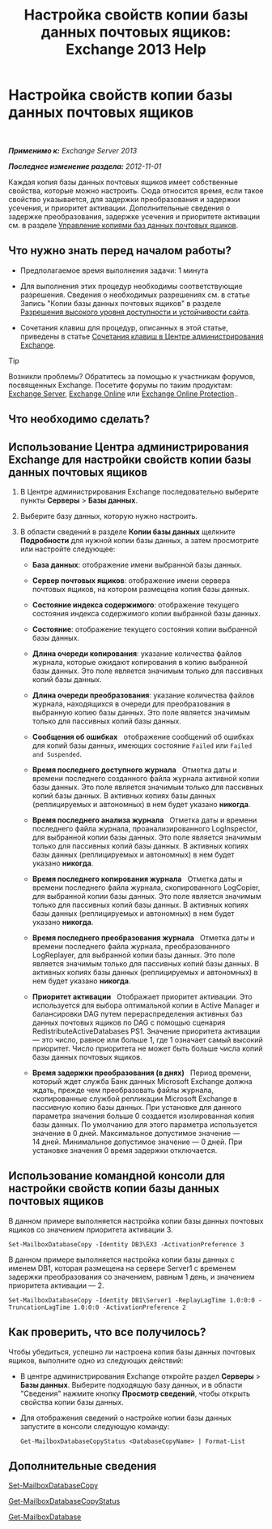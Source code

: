﻿---
title: 'Настройка свойств копии базы данных почтовых ящиков: Exchange 2013 Help'
TOCTitle: Настройка свойств копии базы данных почтовых ящиков
ms:assetid: cf186561-ab2c-45c0-90f5-8d3ecfabeeac
ms:mtpsurl: https://technet.microsoft.com/ru-ru/library/Dd351151(v=EXCHG.150)
ms:contentKeyID: 50489109
ms.date: 05/22/2018
mtps_version: v=EXCHG.150
ms.translationtype: MT
---

# Настройка свойств копии базы данных почтовых ящиков

 

_**Применимо к:** Exchange Server 2013_

_**Последнее изменение раздела:** 2012-11-01_

Каждая копия базы данных почтовых ящиков имеет собственные свойства, которые можно настроить. Сюда относится время, если такое свойство указывается, для задержки преобразования и задержки усечения, и приоритет активации. Дополнительные сведения о задержке преобразования, задержке усечения и приоритете активации см. в разделе [Управление копиями баз данных почтовых ящиков](managing-mailbox-database-copies-exchange-2013-help.md).

## Что нужно знать перед началом работы?

  - Предполагаемое время выполнения задачи: 1 минута

  - Для выполнения этих процедур необходимы соответствующие разрешения. Сведения о необходимых разрешениях см. в статье Запись "Копии базы данных почтовых ящиков" в разделе [Разрешения высокого уровня доступности и устойчивости сайта](high-availability-and-site-resilience-permissions-exchange-2013-help.md).

  - Сочетания клавиш для процедур, описанных в этой статье, приведены в статье [Сочетания клавиш в Центре администрирования Exchange](keyboard-shortcuts-in-the-exchange-admin-center-exchange-online-protection-help.md).

> [!TIP]  
> Возникли проблемы? Обратитесь за помощью к участникам форумов, посвященных Exchange. Посетите форумы по таким продуктам: <a href="https://go.microsoft.com/fwlink/p/?linkid=60612">Exchange Server</a>, <a href="https://go.microsoft.com/fwlink/p/?linkid=267542">Exchange Online</a> или <a href="https://go.microsoft.com/fwlink/p/?linkid=285351">Exchange Online Protection</a>..


## Что необходимо сделать?

## Использование Центра администрирования Exchange для настройки свойств копии базы данных почтовых ящиков

1.  В Центре администрирования Exchange последовательно выберите пункты **Серверы** \> **Базы данных**.

2.  Выберите базу данных, которую нужно настроить.

3.  В области сведений в разделе **Копии базы данных** щелкните **Подробности** для нужной копии базы данных, а затем просмотрите или настройте следующее:
    
      - **База данных**: отображение имени выбранной базы данных.
    
      - **Сервер почтовых ящиков**: отображение имени сервера почтовых ящиков, на котором размещена копия базы данных.
    
      - **Состояние индекса содержимого**: отображение текущего состояния индекса содержимого копии выбранной базы данных.
    
      - **Состояние**: отображение текущего состояния копии выбранной базы данных.
    
      - **Длина очереди копирования**: указание количества файлов журнала, которые ожидают копирования в копию выбранной базы данных. Это поле является значимым только для пассивных копий базы данных.
    
      - **Длина очереди преобразования**: указание количества файлов журнала, находящихся в очереди для преобразования в выбранную копию базы данных. Это поле является значимым только для пассивных копий базы данных.
    
      - **Сообщения об ошибках**   отображение сообщений об ошибках для копий базы данных, имеющих состояние `Failed` или `Failed and Suspended`.
    
      - **Время последнего доступного журнала**   Отметка даты и времени последнего созданного файла журнала активной копии базы данных. Это поле является значимым только для пассивных копий базы данных. В активных копиях базы данных (реплицируемых и автономных) в нем будет указано **никогда**.
    
      - **Время последнего анализа журнала**   Отметка даты и времени последнего файла журнала, проанализированного LogInspector, для выбранной копии базы данных. Это поле является значимым только для пассивных копий базы данных. В активных копиях базы данных (реплицируемых и автономных) в нем будет указано **никогда**.
    
      - **Время последнего копирования журнала**   Отметка даты и времени последнего файла журнала, скопированного LogCopier, для выбранной копии базы данных. Это поле является значимым только для пассивных копий базы данных. В активных копиях базы данных (реплицируемых и автономных) в нем будет указано **никогда**.
    
      - **Время последнего преобразования журнала**   Отметка даты и времени последнего файла журнала, преобразованного LogReplayer, для выбранной копии базы данных. Это поле является значимым только для пассивных копий базы данных. В активных копиях базы данных (реплицируемых и автономных) в нем будет указано **никогда**.
    
      - **Приоритет активации**   Отображает приоритет активации. Это используется для выбора оптимальной копии в Active Manager и балансировки DAG путем перераспределения активных баз данных почтовых ящиков по DAG с помощью сценария RedistributeActiveDatabases PS1. Значение приоритета активации — это число, равное или больше 1, где 1 означает самый высокий приоритет. Число приоритета не может быть больше числа копий базы данных почтовых ящиков.
    
      - **Время задержки преобразования (в днях)**   Период времени, который ждет служба Банк данных Microsoft Exchange должна ждать, прежде чем преобразовать файлы журнала, скопированные службой репликации Microsoft Exchange в пассивную копию базы данных. При установке для данного параметра значения больше 0 создается изолированная копия базы данных. По умолчанию для этого параметра используется значение в 0 дней. Максимальное допустимое значение — 14 дней. Минимальное допустимое значение — 0 дней. При установке значения 0 время задержки отключается.

## Использование командной консоли для настройки свойств копии базы данных почтовых ящиков

В данном примере выполняется настройка копии базы данных почтовых ящиков со значением приоритета активации 3.

    Set-MailboxDatabaseCopy -Identity DB3\EX3 -ActivationPreference 3

В данном примере выполняется настройка копии базы данных с именем DB1, которая размещена на сервере Server1 с временем задержки преобразования со значением, равным 1 день, и значением приоритета активации — 2.

    Set-MailboxDatabaseCopy -Identity DB1\Server1 -ReplayLagTime 1.0:0:0 -TruncationLagTime 1.0:0:0 -ActivationPreference 2

## Как проверить, что все получилось?

Чтобы убедиться, успешно ли настроена копия базы данных почтовых ящиков, выполните одно из следующих действий:

  - В центре администрирования Exchange откройте раздел **Серверы** \> **Базы данных**. Выберите подходящую базу данных, и в области "Сведения" нажмите кнопку **Просмотр сведений**, чтобы открыть свойства копии базы данных.

  - Для отображения сведений о настройке копии базы данных запустите в консоли следующую команду:
    
        Get-MailboxDatabaseCopyStatus <DatabaseCopyName> | Format-List

## Дополнительные сведения

[Set-MailboxDatabaseCopy](https://technet.microsoft.com/ru-ru/library/dd298104\(v=exchg.150\))

[Get-MailboxDatabaseCopyStatus](https://technet.microsoft.com/ru-ru/library/dd298044\(v=exchg.150\))

[Get-MailboxDatabase](https://technet.microsoft.com/ru-ru/library/bb124924\(v=exchg.150\))

